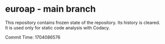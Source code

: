 # euroap - main branch

This repository contains frozen state of the repository.
Its history is cleared. It is used only for static code
analysis with Codacy.

Commit Time: 1704086576